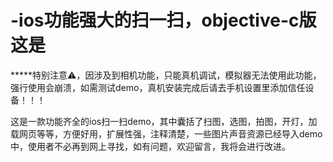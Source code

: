# -ios功能强大的扫一扫，objective-c版这是

*****特别注意⚠️，因涉及到相机功能，只能真机调试，模拟器无法使用此功能，强行使用会崩溃，如需测试demo，真机安装完成后请去手机设置里添加信任设备！！！

这是一款功能齐全的ios扫一扫demo，其中囊括了扫图，选图，拍图，开灯，加载网页等等，方便好用，扩展性强，注释清楚，一些图片声音资源已经导入demo中，使用者不必再到网上寻找，如有问题，欢迎留言，我将会进行改进。
